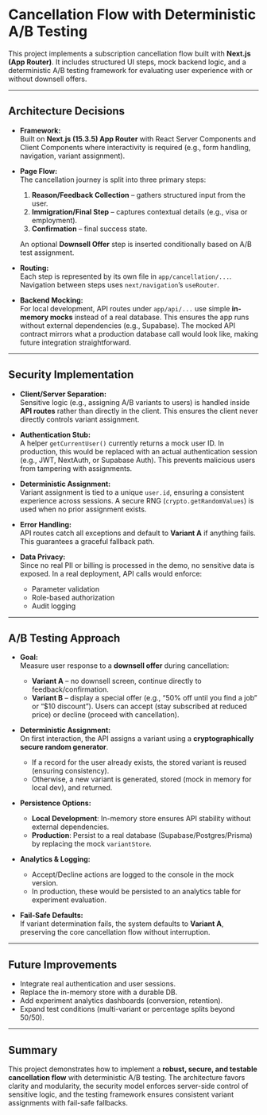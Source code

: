 # Cancellation Flow with Deterministic A/B Testing

This project implements a subscription cancellation flow built with **Next.js (App Router)**. It includes structured UI steps, mock backend logic, and a deterministic A/B testing framework for evaluating user experience with or without downsell offers.

---

## Architecture Decisions

- **Framework:**  
  Built on **Next.js (15.3.5) App Router** with React Server Components and Client Components where interactivity is required (e.g., form handling, navigation, variant assignment).

- **Page Flow:**  
  The cancellation journey is split into three primary steps:
  1. **Reason/Feedback Collection** – gathers structured input from the user.  
  2. **Immigration/Final Step** – captures contextual details (e.g., visa or employment).  
  3. **Confirmation** – final success state.  

  An optional **Downsell Offer** step is inserted conditionally based on A/B test assignment.

- **Routing:**  
  Each step is represented by its own file in `app/cancellation/...`. Navigation between steps uses `next/navigation`’s `useRouter`.

- **Backend Mocking:**  
  For local development, API routes under `app/api/...` use simple **in-memory mocks** instead of a real database. This ensures the app runs without external dependencies (e.g., Supabase). The mocked API contract mirrors what a production database call would look like, making future integration straightforward.

---

## Security Implementation

- **Client/Server Separation:**  
  Sensitive logic (e.g., assigning A/B variants to users) is handled inside **API routes** rather than directly in the client. This ensures the client never directly controls variant assignment.

- **Authentication Stub:**  
  A helper `getCurrentUser()` currently returns a mock user ID. In production, this would be replaced with an actual authentication session (e.g., JWT, NextAuth, or Supabase Auth). This prevents malicious users from tampering with assignments.

- **Deterministic Assignment:**  
  Variant assignment is tied to a unique `user.id`, ensuring a consistent experience across sessions. A secure RNG (`crypto.getRandomValues`) is used when no prior assignment exists.

- **Error Handling:**  
  API routes catch all exceptions and default to **Variant A** if anything fails. This guarantees a graceful fallback path.

- **Data Privacy:**  
  Since no real PII or billing is processed in the demo, no sensitive data is exposed. In a real deployment, API calls would enforce:
  - Parameter validation
  - Role-based authorization
  - Audit logging

---

## A/B Testing Approach

- **Goal:**  
  Measure user response to a **downsell offer** during cancellation:
  - **Variant A** – no downsell screen, continue directly to feedback/confirmation.  
  - **Variant B** – display a special offer (e.g., “50% off until you find a job” or “$10 discount”). Users can accept (stay subscribed at reduced price) or decline (proceed with cancellation).  

- **Deterministic Assignment:**  
  On first interaction, the API assigns a variant using a **cryptographically secure random generator**.  
  - If a record for the user already exists, the stored variant is reused (ensuring consistency).  
  - Otherwise, a new variant is generated, stored (mock in memory for local dev), and returned.

- **Persistence Options:**  
  - **Local Development**: In-memory store ensures API stability without external dependencies.  
  - **Production**: Persist to a real database (Supabase/Postgres/Prisma) by replacing the mock `variantStore`.  

- **Analytics & Logging:**  
  - Accept/Decline actions are logged to the console in the mock version.  
  - In production, these would be persisted to an analytics table for experiment evaluation.  

- **Fail-Safe Defaults:**  
  If variant determination fails, the system defaults to **Variant A**, preserving the core cancellation flow without interruption.

---

## Future Improvements

- Integrate real authentication and user sessions.  
- Replace the in-memory store with a durable DB.  
- Add experiment analytics dashboards (conversion, retention).  
- Expand test conditions (multi-variant or percentage splits beyond 50/50).  

---

## Summary

This project demonstrates how to implement a **robust, secure, and testable cancellation flow** with deterministic A/B testing. The architecture favors clarity and modularity, the security model enforces server-side control of sensitive logic, and the testing framework ensures consistent variant assignments with fail-safe fallbacks.

